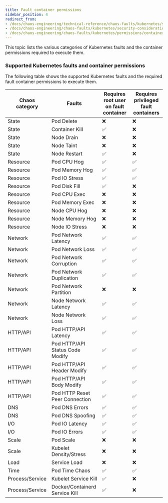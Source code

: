 ```yaml
---
title: Fault container permissions
sidebar_position: 4
redirect_from:
- /docs/chaos-engineering/technical-reference/chaos-faults/kubernetes/security-considerations/container-permissions
- /docs/chaos-engineering/chaos-faults/kubernetes/security-considerations/container-permissions
- /docs/chaos-engineering/chaos-faults/kubernetes/permissions/container-permissions
---
```


This topic lists the various categories of Kubernetes faults and the container permissions required to execute them.


### Supported Kubernetes faults and container permissions

The following table shows the supported Kubernetes faults and the required fault container permissions to execute them.

| Chaos category | Faults | Requires root user on fault container | Requires privileged fault containers |
| -  | - | - | - |
| State | Pod Delete | ❌ | ❌ |
| State | Container Kill | ✅ | ❌ |
| State | Node Drain | ❌ | ❌ |
| State | Node Taint | ❌ | ❌ |
| State | Node Restart | ✅ | ❌ |
| Resource | Pod CPU Hog | ✅ | ✅ |
| Resource | Pod Memory Hog | ✅ | ✅ |
| Resource | Pod IO Stress | ✅ | ✅ |
| Resource | Pod Disk Fill | ✅ | ❌ |
| Resource | Pod CPU Exec | ❌ | ❌ |
| Resource | Pod Memory Exec | ❌ | ❌ |
| Resource | Node CPU Hog | ❌ | ❌ |
| Resource | Node Memory Hog | ❌ | ❌ |
| Resource | Node IO Stress | ❌ | ❌ |
| Network | Pod Network Latency | ✅ | ✅ |
| Network | Pod Network Loss | ✅ | ✅ |
| Network | Pod Network Corruption | ✅ | ✅ |
| Network | Pod Network Duplication | ✅ | ✅ |
| Network | Pod Network Partition | ❌ | ❌ |
| Network | Node Network Latency | ✅ | ✅ |
| Network | Node Network Loss | ✅ | ✅ |
| HTTP/API | Pod HTTP/API Latency | ✅ | ✅ |
| HTTP/API | Pod HTTP/API Status Code Modify | ✅ | ✅ |
| HTTP/API | Pod HTTP/API Header Modify | ✅ | ✅ |
| HTTP/API | Pod HTTP/API Body Modify | ✅ | ✅ |
| HTTP/API | Pod HTTP Reset Peer Connection | ✅ | ✅ |
| DNS | Pod DNS Errors | ✅ | ✅ |
| DNS | Pod DNS Spoofing | ✅ | ✅ |
| I/O | Pod IO Latency | ✅ | ✅ |
| I/O | Pod IO Errors | ✅ | ✅ |
| Scale | Pod Scale | ❌ | ❌ |
| Scale | Kubelet Density/Stress | ❌ | ❌ |
| Load | Service Load | ❌ | ❌ |
| Time | Pod Time Chaos | ✅ | ✅ |
| Process/Service | Kubelet Service Kill | ✅ | ❌ |
| Process/Service | Docker/Containerd Service Kill | ✅ | ❌ |
